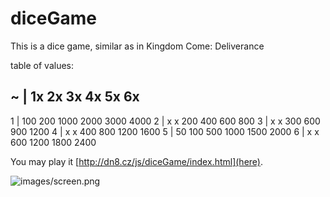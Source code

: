 # diceGame

This is a dice game, similar as in Kingdom Come: Deliverance

table of values:

~ |   1x    2x    3x    4x    5x    6x
----------------------------------------
1 |  100    200  1000  2000  3000  4000
2 |   x      x    200   400   600   800
3 |   x      x    300   600   900  1200
4 |   x      x    400   800  1200  1600
5 |   50    100   500  1000  1500  2000
6 |   x      x    600  1200  1800  2400


You may play it [http://dn8.cz/js/diceGame/index.html](here).

![images/screen.png](screenshot)
